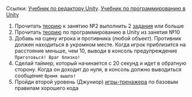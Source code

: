 Ссылки: [Учебник по редактору Unity](http://unity3d.unium.ru/). [Учебник по программированию в Unity](https://github.com/UniumGames/Lessons)

1. Прочитать [теорию](http://unity3d.unium.ru/lessons/lesson2/index.html) к занятию №2 выполнить 2 [задания](http://unity3d.unium.ru/lessons/lesson2/tasks.html) или больше
2. Прочитать [теорию](https://github.com/UniumGames/Lessons/tree/master/10) по программированию в Unity из занятия №10
3. Добавь на сцену игрока и противника (любой объект). Противник должен находиться в укромном месте. Когда игрок приблизится на расстояние меньше, чем 10, выводи в консоль предупреждение `Приготовься! Враг близко!`
4. Сделай таймер, который начинается с 20 секунд и идет в обратную сторону. Когда он доходит до нуля, в консоль должно выводиться сообщение `Время вышло!`
5. Пройди второй уровень (Джуниор) [игры-тренажера](https://cleancodegame.github.io/) по базовым правилам хорошего кода